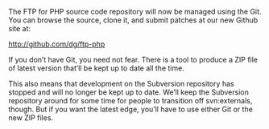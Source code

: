 The FTP for PHP source code repository will now be managed using the Git. You can browse the source, clone it, and submit patches at our new Github site at:

http://github.com/dg/ftp-php

If you don’t have Git, you need not fear. There is a tool to produce a ZIP file of latest version that’ll be kept up to date all the time.

This also means that development on the Subversion repository has stopped and will no longer be kept up to date. We’ll keep the Subversion repository around for some time for people to transition off svn:externals, though. But if you want the latest edge, you’ll have to use either Git or the new ZIP files.